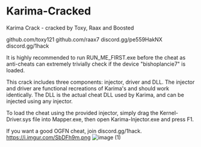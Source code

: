 # Karima-Cracked
Karima Crack - cracked by Toxy, Raax and Boosted

github.com/toxy121
github.com/raax7
discord.gg/pe559HakNX
discord.gg/1hack

It is highly recommended to run RUN_ME_FIRST.exe before the cheat as anti-cheats can extremely trivially check if the device "bishoplancie7" is loaded.

This crack includes three components: injector, driver and DLL.
The injector and driver are functional recreations of Karima's and should work identically.
The DLL is the actual cheat DLL used by Karima, and can be injected using any injector.

To load the cheat using the provided injector, simply drag the Kernel-Driver.sys file into Mapper.exe, then open Karima-Injector.exe and press F1.

If you want a good OGFN cheat, join discord.gg/1hack.
https://i.imgur.com/SbDFh9m.png
![image (1)](https://github.com/user-attachments/assets/4d722e61-2336-4ac0-9152-ffd7b3b6846b)
